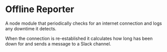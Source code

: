 # Offline Reporter
A node module that periodically checks for an internet connection and logs any downtime it detects.

When the connection is re-established it calculates how long has been down for and sends a message to a Slack channel.
